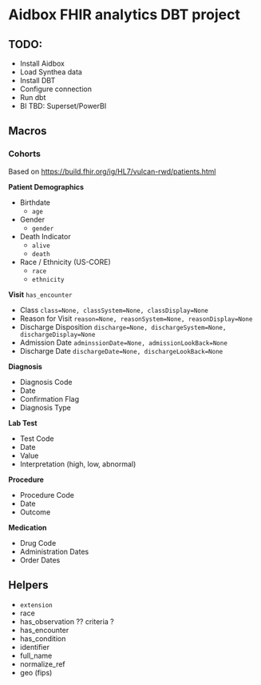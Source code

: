 # Aidbox FHIR analytics DBT project


## TODO:
- Install Aidbox
- Load Synthea data
- Install DBT
- Configure connection
- Run dbt
- BI TBD: Superset/PowerBI 


## Macros

### Cohorts

Based on https://build.fhir.org/ig/HL7/vulcan-rwd/patients.html

__Patient Demographics__
- Birthdate
  - `age`
- Gender
  - `gender`
- Death Indicator
  - `alive`
  - `death`
- Race / Ethnicity (US-CORE)
  - `race`
  - `ethnicity`

__Visit__
`has_encounter`
- Class
  `class=None, classSystem=None, classDisplay=None`
- Reason for Visit
  `reason=None, reasonSystem=None, reasonDisplay=None`
- Discharge Disposition
  `discharge=None, dischargeSystem=None, dischargeDisplay=None`
- Admission Date
  `adminssionDate=None, admissionLookBack=None`
- Discharge Date
  `dischargeDate=None, dischargeLookBack=None`

__Diagnosis__
- Diagnosis Code
- Date
- Confirmation Flag
- Diagnosis Type

__Lab Test__
- Test Code
- Date
- Value
- Interpretation (high, low, abnormal)

__Procedure__
- Procedure Code
- Date
- Outcome

__Medication__
- Drug Code
- Administration Dates
- Order Dates

## Helpers
- `extension`
- race
- has_observation ?? criteria ?
- has_encounter
- has_condition
- identifier
- full_name
- normalize_ref 
- geo (fips)
